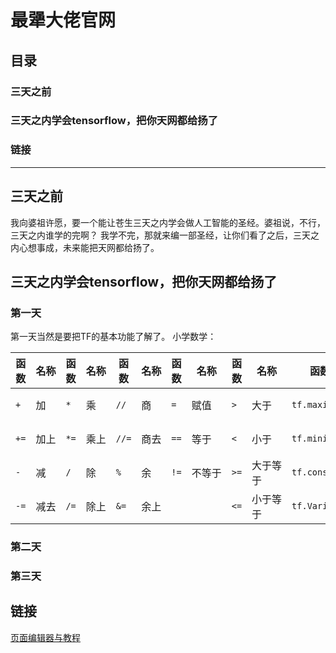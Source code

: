 # 最犟大佬官网
## 目录
### 三天之前
### 三天之内学会tensorflow，把你天网都给扬了
### 链接
----
## 三天之前
我向婆祖许愿，要一个能让苍生三天之内学会做人工智能的圣经。婆祖说，不行，三天之内谁学的完啊？
我学不完，那就来编一部圣经，让你们看了之后，三天之内心想事成，未来能把天网都给扬了。
## 三天之内学会tensorflow，把你天网都给扬了
### 第一天
第一天当然是要把TF的基本功能了解了。
小学数学：

|函数|名称|函数|名称|函数|名称|函数|名称|函数|名称|函数|名称|
|-|-|-|-|-|-|-|-|-|-|-|-|
|`+` |加　|`*` |乘　|`//` |商　|`=` |赋值　|`>` |大于　　|`tf.maximum` |最大值|
|`+=`|加上|`*=`|乘上|`//=`|商去|`==`|等于　|`<` |小于　　|`tf.minimum` |最小值|
|`-` |减　|`/` |除　|`%`  |余　|`!=`|不等于|`>=`|大于等于|`tf.constant`|常数　|
|`-=`|减去|`/=`|除上|`&=` |余上|    |　　　|`<=`|小于等于|`tf.Variable`|变量　|
### 第二天

### 第三天

## 链接
[页面编辑器与教程](https://www.mdeditor.com)
